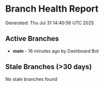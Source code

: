 # Branch Health Report
Generated: Thu Jul 31 14:40:56 UTC 2025

## Active Branches
- **main** - 16 minutes ago by Dashboard Bot

## Stale Branches (>30 days)
No stale branches found
